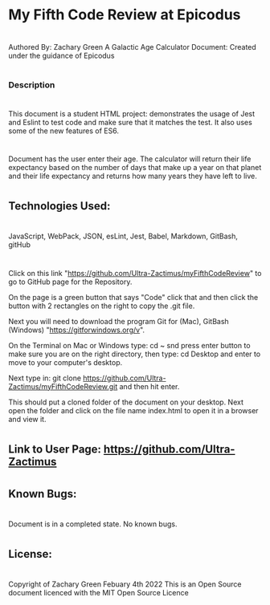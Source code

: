 # My Fifth Code Review at Epicodus
#
Authored By: Zachary Green
A Galactic Age Calculator Document: Created under the guidance of Epicodus
#
#
### Description
#
This document is a student HTML project: demonstrates the usage of Jest and Eslint to test code and make sure that it matches the test. It also uses some of the new features of ES6.
#
Document has the user enter their age. The calculator will return their life expectancy based on the number of days that make up a year on that planet and their life expectancy and returns how many years they have left to live.
#

## Technologies Used: 
#
JavaScript, WebPack, JSON, esLint, Jest, Babel, Markdown, GitBash, gitHub
#

Click on this link 
"https://github.com/Ultra-Zactimus/myFifthCodeReview"
to go to GitHub page for the Repository.

 On the page is a green button that says "Code" click that and then click the button with 2 rectangles on the right to copy the .git file. 
 
 Next you will need to download the program Git for (Mac), GitBash (Windows) "https://gitforwindows.org/v". 
 
 On the Terminal on Mac or Windows type: cd ~  snd press enter button to make sure you are on the right directory, then type: cd Desktop and enter to move to your computer's desktop. 
 
 Next type in: git clone https://github.com/Ultra-Zactimus/myFifthCodeReview.git and then hit enter. 
 
 This should put a cloned folder of the document on your desktop. Next open the folder and click on the file name index.html to open it in a browser and view it.
#

## Link to User Page: https://github.com/Ultra-Zactimus
#

## Known Bugs:
#
Document is in a completed state.
No known bugs.
#
## License:
#
Copyright of Zachary Green
Febuary 4th 2022
This is an Open Source document licenced with the MIT Open Source Licence